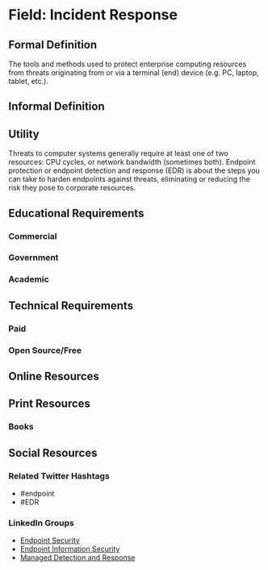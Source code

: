 # Field: Incident Response

## Formal Definition

The tools and methods used to protect enterprise computing resources from threats originating from or via a terminal (end) device (e.g. PC, laptop, tablet, etc.).

## Informal Definition


## Utility

Threats to computer systems generally require at least one of two resources: CPU cycles, or network bandwidth (sometimes both). Endpoint protection or endpoint detection and response (EDR) is about the steps you can take to harden endpoints against threats, eliminating or reducing the risk they pose to corporate resources.

## Educational Requirements

### Commercial

### Government

### Academic


## Technical Requirements

### Paid

### Open Source/Free


## Online Resources

## Print Resources

### Books

## Social Resources

### Related Twitter Hashtags

- #endpoint
- #EDR

### LinkedIn Groups

- [Endpoint Security](https://www.linkedin.com/groups/2181937/)
- [Endpoint Information Security](https://www.linkedin.com/groups/2327726/)
- [Managed Detection and Response](https://www.linkedin.com/groups/12181322/)

